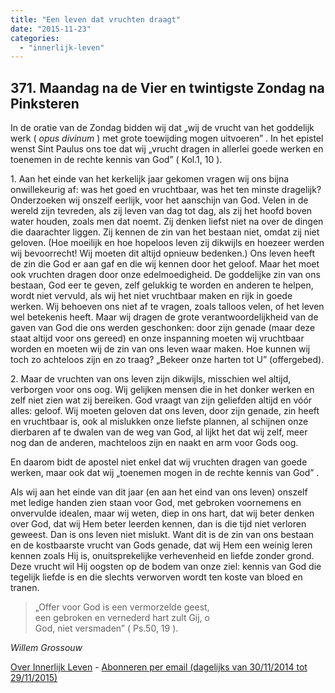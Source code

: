 ```yaml
---
title: "Een leven dat vruchten draagt"
date: "2015-11-23"
categories: 
  - "innerlijk-leven"
---
```


## 371\. Maandag na de Vier en twintigste Zondag na Pinksteren

In de oratie van de Zondag bidden wij dat „wij de vrucht van het goddelijk werk ( _opus divinum_ ) met grote toewijding mogen uitvoeren” . In het epistel wenst Sint Paulus ons toe dat wij „vrucht dragen in allerlei goede werken en toenemen in de rechte kennis van God” ( Kol.1, 10 ).

1\. Aan het einde van het kerkelijk jaar gekomen vragen wij ons bijna onwillekeurig af: was het goed en vruchtbaar, was het ten minste dragelijk? Onderzoeken wij onszelf eerlijk, voor het aanschijn van God. Velen in de wereld zijn tevreden, als zij leven van dag tot dag, als zij het hoofd boven water houden, zoals men dat noemt. Zij denken liefst niet na over de dingen die daarachter liggen. Zij kennen de zin van het bestaan niet, omdat zij niet geloven. (Hoe moeilijk en hoe hopeloos leven zij dikwijls en hoezeer werden wij bevoorrecht! Wij moeten dit altijd opnieuw bedenken.) Ons leven heeft de zin die God er aan gaf en die wij kennen door het geloof. Maar het moet ook vruchten dragen door onze edelmoedigheid. De goddelijke zin van ons bestaan, God eer te geven, zelf gelukkig te worden en anderen te helpen, wordt niet vervuld, als wij het niet vruchtbaar maken en rijk in goede werken. Wij behoeven ons niet af te vragen, zoals talloos velen, of het leven wel betekenis heeft. Maar wij dragen de grote verantwoordelijkheid van de gaven van God die ons werden geschonken: door zijn genade (maar deze staat altijd voor ons gereed) en onze inspanning moeten wij vruchtbaar worden en moeten wij de zin van ons leven waar maken. Hoe kunnen wij toch zo achteloos zijn en zo traag? „Bekeer onze harten tot U” (offergebed).

2\. Maar de vruchten van ons leven zijn dikwijls, misschien wel altijd, verborgen voor ons oog. Wij gelijken mensen die in het donker werken en zelf niet zien wat zij bereiken. God vraagt van zijn geliefden altijd en vóór alles: geloof. Wij moeten geloven dat ons leven, door zijn genade, zin heeft en vruchtbaar is, ook al mislukken onze liefste plannen, al schijnen onze dierbaren af te dwalen van de weg van God, al lijkt het dat wij zelf, meer nog dan de anderen, machteloos zijn en naakt en arm voor Gods oog.

En daarom bidt de apostel niet enkel dat wij vruchten dragen van goede werken, maar ook dat wij „toenemen mogen in de rechte kennis van God” .

Als wij aan het einde van dit jaar (en aan het eind van ons leven) onszelf met ledige handen zien staan voor God, met gebroken voornemens en onvervulde idealen, maar wij weten, diep in ons hart, dat wij beter denken over God, dat wij Hem beter leerden kennen, dan is die tijd niet verloren geweest. Dan is ons leven niet mislukt. Want dit is de zin van ons bestaan en de kostbaarste vrucht van Gods genade, dat wij Hem een weinig leren kennen zoals Hij is, onuitsprekelijke verhevenheid en liefde zonder grond. Deze vrucht wil Hij oogsten op de bodem van onze ziel: kennis van God die tegelijk liefde is en die slechts verworven wordt ten koste van bloed en tranen.

> „Offer voor God is een vermorzelde geest,  
> een gebroken en vernederd hart zult Gij, o  
> God, niet versmaden” ( Ps.50, 19 ).

_Willem Grossouw_

[Over Innerlijk Leven](/blog/een-jaar-lang-innerlijk-leven-op-geloven-leren/) - [Abonneren per email (dagelijks van 30/11/2014 tot 29/11/2015)](http://eepurl.com/9P3DT)
